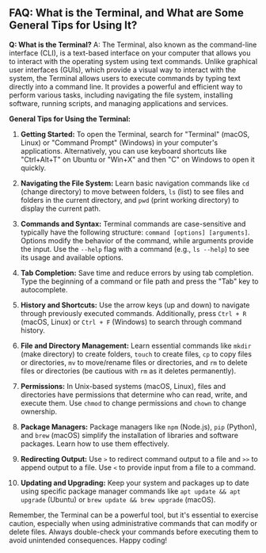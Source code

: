 ## FAQ: What is the Terminal, and What are Some General Tips for Using It?

**Q: What is the Terminal?**
A: The Terminal, also known as the command-line interface (CLI), is a text-based interface on your computer that allows you to interact with the operating system using text commands. Unlike graphical user interfaces (GUIs), which provide a visual way to interact with the system, the Terminal allows users to execute commands by typing text directly into a command line. It provides a powerful and efficient way to perform various tasks, including navigating the file system, installing software, running scripts, and managing applications and services.

**General Tips for Using the Terminal:**

1. **Getting Started:** To open the Terminal, search for "Terminal" (macOS, Linux) or "Command Prompt" (Windows) in your computer's applications. Alternatively, you can use keyboard shortcuts like "Ctrl+Alt+T" on Ubuntu or "Win+X" and then "C" on Windows to open it quickly.

2. **Navigating the File System:** Learn basic navigation commands like `cd` (change directory) to move between folders, `ls` (list) to see files and folders in the current directory, and `pwd` (print working directory) to display the current path.

3. **Commands and Syntax:** Terminal commands are case-sensitive and typically have the following structure: `command [options] [arguments]`. Options modify the behavior of the command, while arguments provide the input. Use the `--help` flag with a command (e.g., `ls --help`) to see its usage and available options.

4. **Tab Completion:** Save time and reduce errors by using tab completion. Type the beginning of a command or file path and press the "Tab" key to autocomplete.

5. **History and Shortcuts:** Use the arrow keys (up and down) to navigate through previously executed commands. Additionally, press `Ctrl + R` (macOS, Linux) or `Ctrl + F` (Windows) to search through command history.

6. **File and Directory Management:** Learn essential commands like `mkdir` (make directory) to create folders, `touch` to create files, `cp` to copy files or directories, `mv` to move/rename files or directories, and `rm` to delete files or directories (be cautious with `rm` as it deletes permanently).

7. **Permissions:** In Unix-based systems (macOS, Linux), files and directories have permissions that determine who can read, write, and execute them. Use `chmod` to change permissions and `chown` to change ownership.

8. **Package Managers:** Package managers like `npm` (Node.js), `pip` (Python), and `brew` (macOS) simplify the installation of libraries and software packages. Learn how to use them effectively.

9. **Redirecting Output:** Use `>` to redirect command output to a file and `>>` to append output to a file. Use `<` to provide input from a file to a command.

10. **Updating and Upgrading:** Keep your system and packages up to date using specific package manager commands like `apt update && apt upgrade` (Ubuntu) or `brew update && brew upgrade` (macOS).

Remember, the Terminal can be a powerful tool, but it's essential to exercise caution, especially when using administrative commands that can modify or delete files. Always double-check your commands before executing them to avoid unintended consequences. Happy coding!